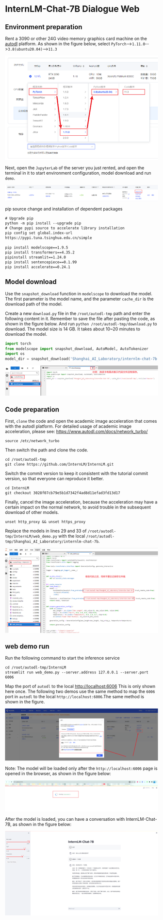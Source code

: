 # InternLM-Chat-7B Dialogue Web

## Environment preparation

Rent a 3090 or other 24G video memory graphics card machine on the [autodl](https://www.autodl.com/) platform. As shown in the figure below, select `PyTorch`-->`1.11.0`-->`3.8(ubuntu20.04)`-->`11.3`

![Alt ​​text](images/image.png)

Next, open the `JupyterLab` of the server you just rented, and open the terminal in it to start environment configuration, model download and run `demo`.

![Alt ​​text](images/image-1.png)

pip source change and installation of dependent packages

```shell
# Upgrade pip
python -m pip install --upgrade pip
# Change pypi source to accelerate library installation
pip config set global.index-url https://pypi.tuna.tsinghua.edu.cn/simple

pip install modelscope==1.9.5
pip install transformers==4.35.2
pipinstall streamlit==1.24.0
pip install sentencepiece==0.1.99
pip install accelerate==0.24.1
```
## Model download

Use the `snapshot_download` function in `modelscope` to download the model. The first parameter is the model name, and the parameter `cache_dir` is the download path of the model.

Create a new `download.py` file in the `/root/autodl-tmp` path and enter the following content in it. Remember to save the file after pasting the code, as shown in the figure below. And run `python /root/autodl-tmp/download.py` to download. The model size is 14 GB. It takes about 10~20 minutes to download the model.

```python
import torch
from modelscope import snapshot_download, AutoModel, AutoTokenizer
import os
model_dir = snapshot_download('Shanghai_AI_Laboratory/internlm-chat-7b', cache_dir='/root/autodl-tmp', revision='master')
```
![image](images/image-2.png)

## Code preparation

First, `clone` the code and open the academic image acceleration that comes with the autodl platform. For detailed usage of academic image acceleration, please see: https://www.autodl.com/docs/network_turbo/

```shell
source /etc/network_turbo
```

Then switch the path and clone the code.

```shell
cd /root/autodl-tmp
git clone https://github.com/InternLM/InternLM.git
```

Switch the commit version to keep it consistent with the tutorial commit version, so that everyone can reproduce it better.

```shell
cd InternLM
git checkout 3028f07cb79e5b1d7342f4ad8d11efad3fd13d17
```

Finally, cancel the image acceleration, because the acceleration may have a certain impact on the normal network, to avoid trouble in the subsequent download of other models.
```shell
unset http_proxy && unset https_proxy
```

Replace the models in lines 29 and 33 of `/root/autodl-tmp/InternLM/web_demo.py` with the local `/root/autodl-tmp/Shanghai_AI_Laboratory/internlm-chat-7b`.

![image-3](images/image-3.png)

## web demo run

Run the following command to start the inference service

```shell
cd /root/autodl-tmp/InternLM
streamlit run web_demo.py --server.address 127.0.0.1 --server.port 6006
```

Map the port of `autodl` to the local [http://localhost:6006](http://localhost:6006/) This is only shown here once. The following two demos use the same method to map the `6006` port in `autodl` to the local `http://localhost:6006`.The same method is shown in the figure.

![Alt ​​text](images/image-4.png)

Note: The model will be loaded only after the `http://localhost:6006` page is opened in the browser, as shown in the figure below:

![Alt ​​text](images/image-5.png)

After the model is loaded, you can have a conversation with InternLM-Chat-7B, as shown in the figure below:

![Alt ​​text](images/image-6.png)